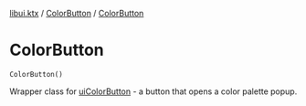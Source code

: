 [libui.ktx](../README.md) / [ColorButton](README.md) / [ColorButton](-color-button.md)

# ColorButton

`ColorButton()`

Wrapper class for [uiColorButton](../../libui/ui-color-button.md) - a button that opens a color palette popup.

